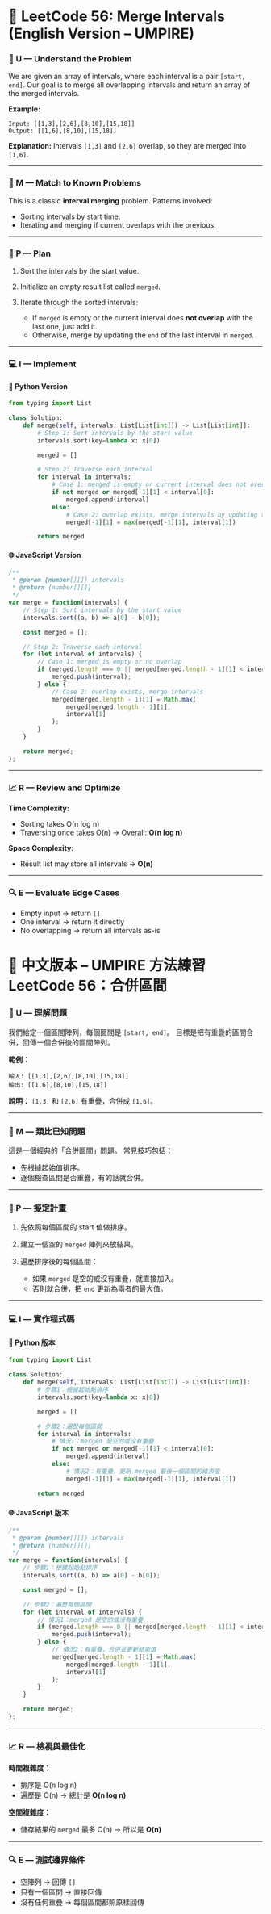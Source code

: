 
# 📘 LeetCode 56: Merge Intervals (English Version – UMPIRE)

### 🧠 U — Understand the Problem

We are given an array of intervals, where each interval is a pair `[start, end]`.
Our goal is to merge all overlapping intervals and return an array of the merged intervals.

**Example:**

```
Input: [[1,3],[2,6],[8,10],[15,18]]
Output: [[1,6],[8,10],[15,18]]
```

**Explanation:** Intervals `[1,3]` and `[2,6]` overlap, so they are merged into `[1,6]`.

---

### 🧩 M — Match to Known Problems

This is a classic **interval merging** problem.
Patterns involved:

* Sorting intervals by start time.
* Iterating and merging if current overlaps with the previous.

---

### 📝 P — Plan

1. Sort the intervals by the start value.
2. Initialize an empty result list called `merged`.
3. Iterate through the sorted intervals:

   * If `merged` is empty or the current interval does **not overlap** with the last one, just add it.
   * Otherwise, merge by updating the `end` of the last interval in `merged`.

---

### 💻 I — Implement

#### 🐍 Python Version

```python
from typing import List

class Solution:
    def merge(self, intervals: List[List[int]]) -> List[List[int]]:
        # Step 1: Sort intervals by the start value
        intervals.sort(key=lambda x: x[0])

        merged = []

        # Step 2: Traverse each interval
        for interval in intervals:
            # Case 1: merged is empty or current interval does not overlap
            if not merged or merged[-1][1] < interval[0]:
                merged.append(interval)
            else:
                # Case 2: overlap exists, merge intervals by updating the end
                merged[-1][1] = max(merged[-1][1], interval[1])

        return merged
```

#### 🌐 JavaScript Version

```javascript
/**
 * @param {number[][]} intervals
 * @return {number[][]}
 */
var merge = function(intervals) {
    // Step 1: Sort intervals by the start value
    intervals.sort((a, b) => a[0] - b[0]);

    const merged = [];

    // Step 2: Traverse each interval
    for (let interval of intervals) {
        // Case 1: merged is empty or no overlap
        if (merged.length === 0 || merged[merged.length - 1][1] < interval[0]) {
            merged.push(interval);
        } else {
            // Case 2: overlap exists, merge intervals
            merged[merged.length - 1][1] = Math.max(
                merged[merged.length - 1][1],
                interval[1]
            );
        }
    }

    return merged;
};
```

---

### 📈 R — Review and Optimize

**Time Complexity:**

* Sorting takes O(n log n)
* Traversing once takes O(n)
  → Overall: **O(n log n)**

**Space Complexity:**

* Result list may store all intervals → **O(n)**

---

### 🔍 E — Evaluate Edge Cases

* Empty input → return `[]`
* One interval → return it directly
* No overlapping → return all intervals as-is

#
#
#

# 📙 中文版本 – UMPIRE 方法練習 LeetCode 56：合併區間

### 🧠 U — 理解問題

我們給定一個區間陣列，每個區間是 `[start, end]`。
目標是把有重疊的區間合併，回傳一個合併後的區間陣列。

**範例：**

```
輸入: [[1,3],[2,6],[8,10],[15,18]]
輸出: [[1,6],[8,10],[15,18]]
```

**說明：** `[1,3]` 和 `[2,6]` 有重疊，合併成 `[1,6]`。

---

### 🧩 M — 類比已知問題

這是一個經典的「合併區間」問題。
常見技巧包括：

* 先根據起始值排序。
* 逐個檢查區間是否重疊，有的話就合併。

---

### 📝 P — 擬定計畫

1. 先依照每個區間的 start 值做排序。
2. 建立一個空的 `merged` 陣列來放結果。
3. 遍歷排序後的每個區間：

   * 如果 `merged` 是空的或沒有重疊，就直接加入。
   * 否則就合併，把 `end` 更新為兩者的最大值。

---

### 💻 I — 實作程式碼

#### 🐍 Python 版本

```python
from typing import List

class Solution:
    def merge(self, intervals: List[List[int]]) -> List[List[int]]:
        # 步驟1：根據起始點排序
        intervals.sort(key=lambda x: x[0])

        merged = []

        # 步驟2：遍歷每個區間
        for interval in intervals:
            # 情況1：merged 是空的或沒有重疊
            if not merged or merged[-1][1] < interval[0]:
                merged.append(interval)
            else:
                # 情況2：有重疊，更新 merged 最後一個區間的結束值
                merged[-1][1] = max(merged[-1][1], interval[1])

        return merged
```

#### 🌐 JavaScript 版本

```javascript
/**
 * @param {number[][]} intervals
 * @return {number[][]}
 */
var merge = function(intervals) {
    // 步驟1：根據起始點排序
    intervals.sort((a, b) => a[0] - b[0]);

    const merged = [];

    // 步驟2：遍歷每個區間
    for (let interval of intervals) {
        // 情況1：merged 是空的或沒有重疊
        if (merged.length === 0 || merged[merged.length - 1][1] < interval[0]) {
            merged.push(interval);
        } else {
            // 情況2：有重疊，合併並更新結束值
            merged[merged.length - 1][1] = Math.max(
                merged[merged.length - 1][1],
                interval[1]
            );
        }
    }

    return merged;
};
```

---

### 📈 R — 檢視與最佳化

**時間複雜度：**

* 排序是 O(n log n)
* 遍歷是 O(n)
  → 總計是 **O(n log n)**

**空間複雜度：**

* 儲存結果的 `merged` 最多 O(n)
  → 所以是 **O(n)**

---

### 🔍 E — 測試邊界條件

* 空陣列 → 回傳 `[]`
* 只有一個區間 → 直接回傳
* 沒有任何重疊 → 每個區間都照原樣回傳

